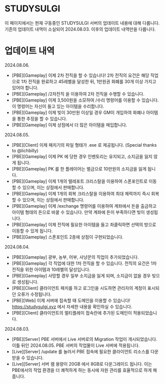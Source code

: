 # STUDYSULGI
이 페이지에서는 현재 구동중인 STUDYSULGI 서버의 업데이트 내용에 대해 다룹니다.
기존의 업데이트 내역이 소실되어 2024.08.03. 이후의 업데이트 내역만을 다룹니다.

# 업데이트 내역

2024.08.06.
- [PBE][Gameplay] 이제 2차 전직을 할 수 있습니다! 2차 전직의 요건은 해당 직업으로 1차 전직을 완료하고 45레벨을 달성한 뒤, 1만원권 화폐를 30개 이상 가지고 있어야 합니다.
- [PBE][Gameplay] /2차전직 을 이용하여 2차 전직을 수행할 수 있습니다.
- [PBE][Gameplay] 이제 3,500원을 소모하여 /수리 명령어를 이용할 수 있습니다. 이 명령어는 자신이 들고 있는 아이템을 수리합니다.
- [PBE][Gameplay] 이제 빚이 30만원 이상일 경우 GM이 개입하여 화폐나 아이템을 통한 추징을 할 수 있습니다.
- [PBE][Gameplay] 이제 상점에서 더 많은 아이템을 매입합니다.

2024.08.05.
- [PBE][Client] 이제 패치기의 파일 형태가 .exe 로 제공됩니다. (Special thanks to @lichbilly)
- [PBE][Gameplay] 이제 PK 에 당한 경우 인벤토리는 유지되고, 소지금을 잃지 않게 됩니다.
- [PBE][Gameplay] PK 를 한 플레이어는 벌금으로 10만원의 소지금을 잃게 됩니다.
- [PBE][Gameplay] 이제 1개의 텔레포트 크리스탈을 이용하여 스폰포인트로 이동할 수 있으며, 이는 상점에서 판매합니다.
- [PBE][Gameplay] 이제 1개의 회복 크리스탈을 이용하여 최대 체력까지 즉시 회복할 수 있으며, 이는 상점에서 판매합니다.
- [PBE][Gameplay] 이제 /exchange 명령어를 이용하여 계좌에서 돈을 출금하고 아이템 형태의 돈으로 바꿀 수 있습니다. 만약 계좌에 돈이 부족하다면 빚이 생성됩니다.
- [PBE][Gameplay] 이제 전직에 필요한 아이템을 들고 좌클릭하면 선택의 방으로 이동할 수 있게 됩니다.
- [PBE][Gameplay] 스폰포인트 2층에 상점이 구현되었습니다.

2024.08.04.
- [PBE][Gameplay] 광부, 농부, 어부, 사냥꾼의 직업이 추가되었습니다.
- [PBE][Gameplay] 각 직업에 대한 1차 전직을 할 수 있습니다. 전직의 요건은 1차 전직을 위한 아이템과 10레벨의 달성입니다.
- [PBE][Gameplay] 사망할 경우 일부 소지금을 잃게 되며, 소지금이 없을 경우 빚으로 생성됩니다.
- [PBE][Client] 클라이언트 패치를 하고 로그인을 시도하면 관리자의 계정이 표시되던 오류가 수정됩니다.
- [PBE][Web] 이제 서버에 접속할 때 도메인을 이용할 수 있습니다! https://studysulgi.xyz 에서 자세한 내용을 확인하실 수 있습니다.
- [PBE][Client] 클라이언트의 멀티플레이 접속란에 추가된 도메인이 적용되었습니다.

2024.08.03.
- [PBE][Server] PBE 서버에서 Live 서버로의 Migration 작업이 개시되었습니다. 이틀 뒤인 2024.08.05. PBE 서버의 작업물이 Live 서버에 적용됩니다.
- [Live][Server] /update 를 눌러서 PBE 접속에 필요한 클라이언트 리소스를 다운받을 수 있습니다.
- [Live][Server] 서버 램 용량이 20GB 에서 8GB로 다운그레이드 됩니다. 이는 PBE에서의 작업 환경을 더 쾌적하게 하는 동시에 자원 관리를 효율적으로 하게 해줍니다.

